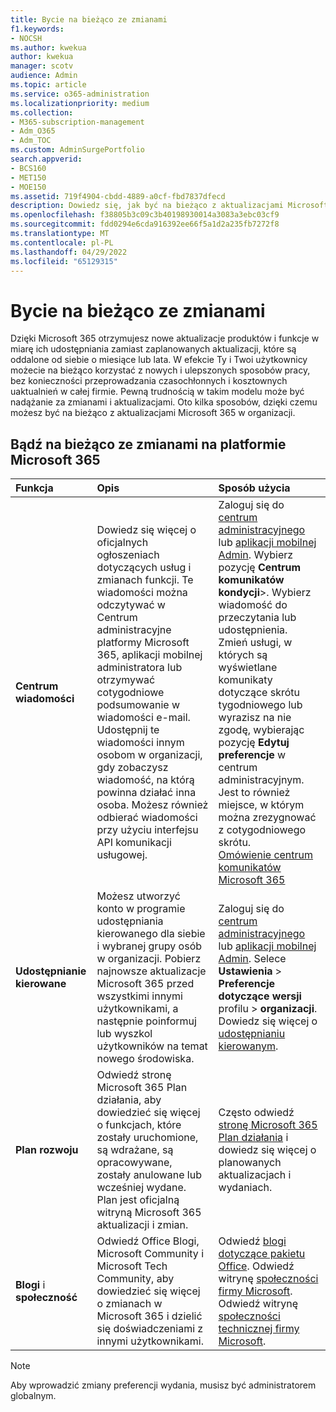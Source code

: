 ```yaml
---
title: Bycie na bieżąco ze zmianami
f1.keywords:
- NOCSH
ms.author: kwekua
author: kwekua
manager: scotv
audience: Admin
ms.topic: article
ms.service: o365-administration
ms.localizationpriority: medium
ms.collection:
- M365-subscription-management
- Adm_O365
- Adm_TOC
ms.custom: AdminSurgePortfolio
search.appverid:
- BCS160
- MET150
- MOE150
ms.assetid: 719f4904-cbdd-4889-a0cf-fbd7837dfecd
description: Dowiedz się, jak być na bieżąco z aktualizacjami Microsoft 365 przy użyciu centrum komunikatów, docelowej wersji, planu działania oraz blogów i Community.
ms.openlocfilehash: f38805b3c09c3b40198930014a3083a3ebc03cf9
ms.sourcegitcommit: fdd0294e6cda916392ee66f5a1d2a235fb7272f8
ms.translationtype: MT
ms.contentlocale: pl-PL
ms.lasthandoff: 04/29/2022
ms.locfileid: "65129315"
---
```

# <a name="stay-on-top-of-changes"></a>Bycie na bieżąco ze zmianami

Dzięki Microsoft 365 otrzymujesz nowe aktualizacje produktów i funkcje w miarę ich udostępniania zamiast zaplanowanych aktualizacji, które są oddalone od siebie o miesiące lub lata. W efekcie Ty i Twoi użytkownicy możecie na bieżąco korzystać z nowych i ulepszonych sposobów pracy, bez konieczności przeprowadzania czasochłonnych i kosztownych uaktualnień w całej firmie. Pewną trudnością w takim modelu może być nadążanie za zmianami i aktualizacjami. Oto kilka sposobów, dzięki czemu możesz być na bieżąco z aktualizacjami Microsoft 365 w organizacji.

## <a name="stay-on-top-of-microsoft-365-changes"></a>Bądź na bieżąco ze zmianami na platformie Microsoft 365

|Funkcja|Opis|Sposób użycia|
|:-----|:-----|:-----|
|**Centrum wiadomości** <br/> |Dowiedz się więcej o oficjalnych ogłoszeniach dotyczących usług i zmianach funkcji. Te wiadomości można odczytywać w Centrum administracyjne platformy Microsoft 365, aplikacji mobilnej administratora lub otrzymywać cotygodniowe podsumowanie w wiadomości e-mail. Udostępnij te wiadomości innym osobom w organizacji, gdy zobaczysz wiadomość, na którą powinna działać inna osoba. Możesz również odbierać wiadomości przy użyciu interfejsu API komunikacji usługowej.  <br/> |Zaloguj się do [centrum administracyjnego](../admin-overview/admin-center-overview.md) lub [aplikacji mobilnej Admin](../admin-overview/admin-mobile-app.md). Wybierz pozycję **Centrum komunikatów kondycji**\>. Wybierz wiadomość do przeczytania lub udostępnienia.  <br/> Zmień usługi, w których są wyświetlane komunikaty dotyczące skrótu tygodniowego lub wyrazisz na nie zgodę, wybierając pozycję **Edytuj preferencje** w centrum administracyjnym. Jest to również miejsce, w którym można zrezygnować z cotygodniowego skrótu.  <br/> [Omówienie centrum komunikatów Microsoft 365](message-center.md) <br/> |
|**Udostępnianie kierowane** <br/> |Możesz utworzyć konto w programie udostępniania kierowanego dla siebie i wybranej grupy osób w organizacji. Pobierz najnowsze aktualizacje Microsoft 365 przed wszystkimi innymi użytkownikami, a następnie poinformuj lub wyszkol użytkowników na temat nowego środowiska.  <br/> |Zaloguj się do [centrum administracyjnego](../admin-overview/admin-center-overview.md) lub [aplikacji mobilnej Admin](../admin-overview/admin-mobile-app.md). Selece **Ustawienia** \> **Preferencje dotyczące wersji** profilu \> **organizacji**. Dowiedz się więcej o [udostępnianiu kierowanym](release-options-in-office-365.md).  <br/> |
|**Plan rozwoju** <br/> |Odwiedź stronę Microsoft 365 Plan działania, aby dowiedzieć się więcej o funkcjach, które zostały uruchomione, są wdrażane, są opracowywane, zostały anulowane lub wcześniej wydane. Plan jest oficjalną witryną Microsoft 365 aktualizacji i zmian.  <br/> |Często odwiedź [stronę Microsoft 365 Plan działania](https://www.microsoft.com/microsoft-365/roadmap) i dowiedz się więcej o planowanych aktualizacjach i wydaniach.  <br/> |
|**Blogi** i **społeczność** <br/> |Odwiedź Office Blogi, Microsoft Community i Microsoft Tech Community, aby dowiedzieć się więcej o zmianach w Microsoft 365 i dzielić się doświadczeniami z innymi użytkownikami.  <br/> |Odwiedź [blogi dotyczące pakietu Office](https://www.microsoft.com/en-us/microsoft-365/blog/). Odwiedź witrynę [społeczności firmy Microsoft](https://answers.microsoft.com). Odwiedź witrynę [społeczności technicznej firmy Microsoft](https://techcommunity.microsoft.com).  <br/> |

> [!NOTE]
> Aby wprowadzić zmiany preferencji wydania, musisz być administratorem globalnym.
